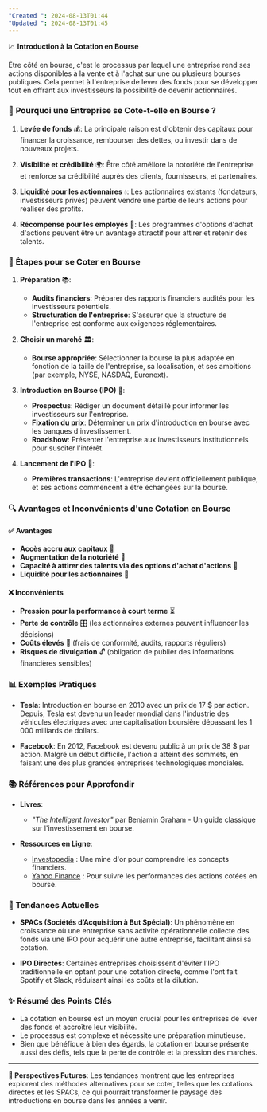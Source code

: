 ```yaml
---
"Created ": 2024-08-13T01:44
"Updated ": 2024-08-13T01:45
---
```

📈 **Introduction à la Cotation en Bourse**

Être côté en bourse, c'est le processus par lequel une entreprise rend ses actions disponibles à la vente et à l'achat sur une ou plusieurs bourses publiques. Cela permet à l'entreprise de lever des fonds pour se développer tout en offrant aux investisseurs la possibilité de devenir actionnaires.

### 🚀 **Pourquoi une Entreprise se Cote-t-elle en Bourse ?**

1. **Levée de fonds** 💰: La principale raison est d'obtenir des capitaux pour financer la croissance, rembourser des dettes, ou investir dans de nouveaux projets.
  
2. **Visibilité et crédibilité** 🌍: Être côté améliore la notoriété de l'entreprise et renforce sa crédibilité auprès des clients, fournisseurs, et partenaires.
  
3. **Liquidité pour les actionnaires** 💧: Les actionnaires existants (fondateurs, investisseurs privés) peuvent vendre une partie de leurs actions pour réaliser des profits.
  
4. **Récompense pour les employés** 🎁: Les programmes d'options d'achat d'actions peuvent être un avantage attractif pour attirer et retenir des talents.

### 🏢 **Étapes pour se Coter en Bourse**

1. **Préparation** 📚:
   - **Audits financiers**: Préparer des rapports financiers audités pour les investisseurs potentiels.
   - **Structuration de l'entreprise**: S'assurer que la structure de l'entreprise est conforme aux exigences réglementaires.

2. **Choisir un marché** 🏛️:
   - **Bourse appropriée**: Sélectionner la bourse la plus adaptée en fonction de la taille de l'entreprise, sa localisation, et ses ambitions (par exemple, NYSE, NASDAQ, Euronext).

3. **Introduction en Bourse (IPO)** 🎉:
   - **Prospectus**: Rédiger un document détaillé pour informer les investisseurs sur l'entreprise.
   - **Fixation du prix**: Déterminer un prix d'introduction en bourse avec les banques d'investissement.
   - **Roadshow**: Présenter l'entreprise aux investisseurs institutionnels pour susciter l'intérêt.

4. **Lancement de l'IPO** 🚀:
   - **Premières transactions**: L'entreprise devient officiellement publique, et ses actions commencent à être échangées sur la bourse.

### 🔍 **Avantages et Inconvénients d'une Cotation en Bourse**

#### ✅ **Avantages**
- **Accès accru aux capitaux** 💸
- **Augmentation de la notoriété** 📢
- **Capacité à attirer des talents via des options d'achat d'actions** 🎯
- **Liquidité pour les actionnaires** 🌊

#### ❌ **Inconvénients**
- **Pression pour la performance à court terme** ⏳
- **Perte de contrôle** 🎛️ (les actionnaires externes peuvent influencer les décisions)
- **Coûts élevés** 💸 (frais de conformité, audits, rapports réguliers)
- **Risques de divulgation** 🔓 (obligation de publier des informations financières sensibles)

### 📊 **Exemples Pratiques**

- **Tesla**: Introduction en bourse en 2010 avec un prix de 17 $ par action. Depuis, Tesla est devenu un leader mondial dans l'industrie des véhicules électriques avec une capitalisation boursière dépassant les 1 000 milliards de dollars.
  
- **Facebook**: En 2012, Facebook est devenu public à un prix de 38 $ par action. Malgré un début difficile, l'action a atteint des sommets, en faisant une des plus grandes entreprises technologiques mondiales.

### 📚 **Références pour Approfondir**

- **Livres**:
  - *"The Intelligent Investor"* par Benjamin Graham - Un guide classique sur l'investissement en bourse.
  
- **Ressources en Ligne**:
  - [Investopedia](https://www.investopedia.com) : Une mine d'or pour comprendre les concepts financiers.
  - [Yahoo Finance](https://finance.yahoo.com) : Pour suivre les performances des actions cotées en bourse.

### 📅 **Tendances Actuelles**

- **SPACs (Sociétés d’Acquisition à But Spécial)**: Un phénomène en croissance où une entreprise sans activité opérationnelle collecte des fonds via une IPO pour acquérir une autre entreprise, facilitant ainsi sa cotation.
  
- **IPO Directes**: Certaines entreprises choisissent d'éviter l'IPO traditionnelle en optant pour une cotation directe, comme l'ont fait Spotify et Slack, réduisant ainsi les coûts et la dilution.

### ✨ **Résumé des Points Clés**

- La cotation en bourse est un moyen crucial pour les entreprises de lever des fonds et accroître leur visibilité.
- Le processus est complexe et nécessite une préparation minutieuse.
- Bien que bénéfique à bien des égards, la cotation en bourse présente aussi des défis, tels que la perte de contrôle et la pression des marchés.

---

**📢 Perspectives Futures**: Les tendances montrent que les entreprises explorent des méthodes alternatives pour se coter, telles que les cotations directes et les SPACs, ce qui pourrait transformer le paysage des introductions en bourse dans les années à venir.